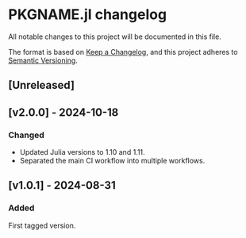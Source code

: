 # PKGNAME.jl changelog

All notable changes to this project will be documented in this file.

The format is based on [Keep a Changelog](https://keepachangelog.com/en/1.0.0/),
and this project adheres to [Semantic Versioning](https://semver.org/spec/v2.0.0.html).

## [Unreleased]

## [v2.0.0] - 2024-10-18

### Changed

- Updated Julia versions to 1.10 and 1.11.
- Separated the main CI workflow into multiple workflows.

## [v1.0.1] - 2024-08-31

### Added

First tagged version.